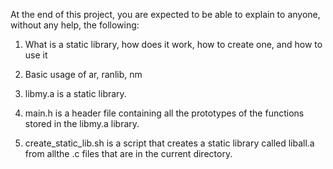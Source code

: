 At the end of this project, you are expected to be able to explain to anyone, without any help, the following:
1.  What is a static library, how does it work, how to create one, and how to use it
2.  Basic usage of ar, ranlib, nm

0.  libmy.a is a static library.
1.  main.h is a header file containing all the prototypes of the functions stored in the libmy.a library.
2.  create_static_lib.sh is a script that creates a static library called liball.a from allthe .c files that are in the current directory.
